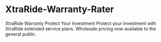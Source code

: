 # XtraRide-Warranty-Rater
XtraRide Warranty Protect Your Investment Protect your investment with XtraRide extended service plans. Wholesale pricing now available to the general public.
